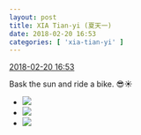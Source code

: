 ```yaml
---
layout: post
title: XIA Tian-yi (夏天一)
date: 2018-02-20 16:53
categories: [ 'xia-tian-yi' ]
---
```


<div class="weibo-info">
  <a href="https://weibo.com/6286030291/G40gykseA">2018-02-20 16:53</a>
</div>

Bask the sun and ride a bike. 😎:sunny:

<!-- more -->

<ul class="weibo-pic-list-1">
  <li class="weibo-pic">
    <a href="http://wx4.sinaimg.cn/mw690/006RpxDlly1fon0hi0pnsj30qq0qotc5.jpg"><img src="http://wx4.sinaimg.cn/thumb150/006RpxDlly1fon0hi0pnsj30qq0qotc5.jpg"/></a>
  </li>
  <li class="weibo-pic">
    <a href="http://wx3.sinaimg.cn/mw690/006RpxDlly1fon0hiqu5rj30qq0qoq7y.jpg"><img src="http://wx3.sinaimg.cn/thumb150/006RpxDlly1fon0hiqu5rj30qq0qoq7y.jpg"/></a>
  </li>
  <li class="weibo-pic">
    <a href="http://wx1.sinaimg.cn/mw690/006RpxDlly1fon0hj57x2j30qo0qo416.jpg"><img src="http://wx1.sinaimg.cn/thumb150/006RpxDlly1fon0hj57x2j30qo0qo416.jpg"/></a>
  </li>
</ul>
